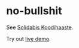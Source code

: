 # no-bullshit

See [Solidabis Koodihaaste](https://koodihaaste.solidabis.com/).

Try out [live demo](http://www.fakiirimedia.net/no-bullshit).

